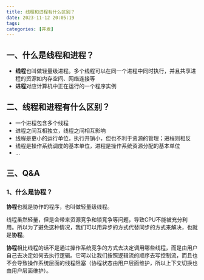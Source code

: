 ```yaml
---
title: 线程和进程有什么区别？
date: 2023-11-12 20:05:19
tags:
categories: [并发]
---
```


## 一、什么是线程和进程？
* **线程**也叫做轻量级进程。多个线程可以在同一个进程中同时执行，并且共享进程的资源如内存空间、网络连接等
* **进程**对应计算机中正在运行的一个程序实例

## 二、线程和进程有什么区别？
* 一个进程包含多个线程
* 进程之间互相独立，线程之间相互影响
* 线程是更小的运行单位，执行开销小，但也不利于资源的管理；进程则相反
* 线程是操作系统调度的基本单位，进程是操作系统资源分配的基本单位
* ...

## 三、Q&A
### 1、什么是协程？
**协程**也就是协作的程序，也叫做轻量级线程。

线程虽然轻量，但是会带来资源竞争和锁竞争等问题，导致CPU不能被充分利用。所以为了避免这种情况，我们可以用异步的方式代替同步的方式来解决，也就是**协程**。

**协程**相比线程的话不是通过操作系统竞争的方式去决定调用哪些线程，而是由用户自己去决定如何去执行逻辑。它可以让我们按照逻辑流的顺序去写控制流，而且也不会导致操作系统层面的线程阻塞（协程状态由用户层面维护，所以上下文切换也由用户层面维护）。